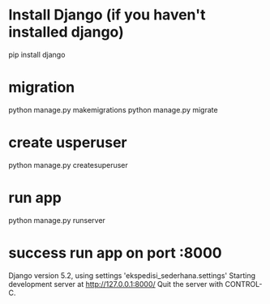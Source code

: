 # Install Django (if you haven't installed django)
pip install django

# migration
python manage.py makemigrations
python manage.py migrate

# create usperuser
python manage.py createsuperuser

# run app
python manage.py runserver

# success run app on port :8000
Django version 5.2, using settings 'ekspedisi_sederhana.settings'
Starting development server at http://127.0.0.1:8000/
Quit the server with CONTROL-C.
